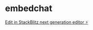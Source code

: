 # embedchat

[Edit in StackBlitz next generation editor ⚡️](https://stackblitz.com/~/github.com/vignesh05p/embedchat)